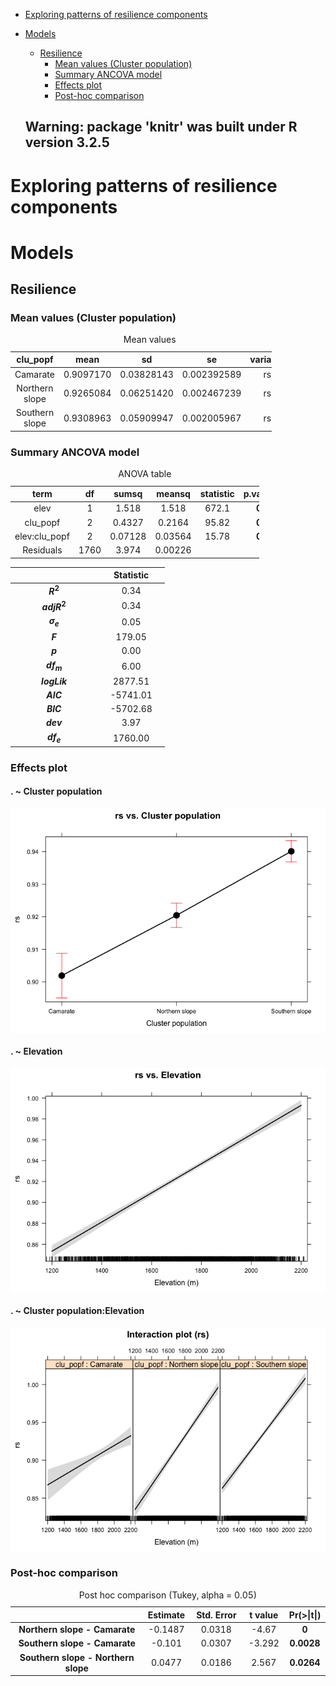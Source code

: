 -   [Exploring patterns of resilience components](#exploring-patterns-of-resilience-components)
-   [Models](#models)
    -   [Resilience](#resilience)
        -   [Mean values (Cluster population)](#mean-values-cluster-population)
        -   [Summary ANCOVA model](#summary-ancova-model)
        -   [Effects plot](#effects-plot)
        -   [Post-hoc comparison](#post-hoc-comparison)

    ## Warning: package 'knitr' was built under R version 3.2.5

Exploring patterns of resilience components
===========================================

Models
======

Resilience
----------

### Mean values (Cluster population)

<table style="width:83%;">
<caption>Mean values</caption>
<colgroup>
<col width="20%" />
<col width="13%" />
<col width="15%" />
<col width="16%" />
<col width="16%" />
</colgroup>
<thead>
<tr class="header">
<th align="center">clu_popf</th>
<th align="center">mean</th>
<th align="center">sd</th>
<th align="center">se</th>
<th align="center">variable</th>
</tr>
</thead>
<tbody>
<tr class="odd">
<td align="center">Camarate</td>
<td align="center">0.9097170</td>
<td align="center">0.03828143</td>
<td align="center">0.002392589</td>
<td align="center">rs</td>
</tr>
<tr class="even">
<td align="center">Northern slope</td>
<td align="center">0.9265084</td>
<td align="center">0.06251420</td>
<td align="center">0.002467239</td>
<td align="center">rs</td>
</tr>
<tr class="odd">
<td align="center">Southern slope</td>
<td align="center">0.9308963</td>
<td align="center">0.05909947</td>
<td align="center">0.002005967</td>
<td align="center">rs</td>
</tr>
</tbody>
</table>

### Summary ANCOVA model

<table style="width:79%;">
<caption>ANOVA table</caption>
<colgroup>
<col width="19%" />
<col width="6%" />
<col width="11%" />
<col width="12%" />
<col width="16%" />
<col width="12%" />
</colgroup>
<thead>
<tr class="header">
<th align="center">term</th>
<th align="center">df</th>
<th align="center">sumsq</th>
<th align="center">meansq</th>
<th align="center">statistic</th>
<th align="center">p.value</th>
</tr>
</thead>
<tbody>
<tr class="odd">
<td align="center">elev</td>
<td align="center">1</td>
<td align="center">1.518</td>
<td align="center">1.518</td>
<td align="center">672.1</td>
<td align="center"><strong>0</strong></td>
</tr>
<tr class="even">
<td align="center">clu_popf</td>
<td align="center">2</td>
<td align="center">0.4327</td>
<td align="center">0.2164</td>
<td align="center">95.82</td>
<td align="center"><strong>0</strong></td>
</tr>
<tr class="odd">
<td align="center">elev:clu_popf</td>
<td align="center">2</td>
<td align="center">0.07128</td>
<td align="center">0.03564</td>
<td align="center">15.78</td>
<td align="center"><strong>0</strong></td>
</tr>
<tr class="even">
<td align="center">Residuals</td>
<td align="center">1760</td>
<td align="center">3.974</td>
<td align="center">0.00226</td>
<td align="center"></td>
<td align="center"></td>
</tr>
</tbody>
</table>

<table style="width:49%;">
<colgroup>
<col width="33%" />
<col width="15%" />
</colgroup>
<thead>
<tr class="header">
<th align="center"> </th>
<th align="center">Statistic</th>
</tr>
</thead>
<tbody>
<tr class="odd">
<td align="center"><strong><span class="math inline"><em>R</em><sup>2</sup></span></strong></td>
<td align="center">0.34</td>
</tr>
<tr class="even">
<td align="center"><strong><span class="math inline"><em>a</em><em>d</em><em>j</em><em>R</em><sup>2</sup></span></strong></td>
<td align="center">0.34</td>
</tr>
<tr class="odd">
<td align="center"><strong><span class="math inline"><em>σ</em><sub><em>e</em></sub></span></strong></td>
<td align="center">0.05</td>
</tr>
<tr class="even">
<td align="center"><strong><span class="math inline"><em>F</em></span></strong></td>
<td align="center">179.05</td>
</tr>
<tr class="odd">
<td align="center"><strong><span class="math inline"><em>p</em></span></strong></td>
<td align="center">0.00</td>
</tr>
<tr class="even">
<td align="center"><strong><span class="math inline"><em>d</em><em>f</em><sub><em>m</em></sub></span></strong></td>
<td align="center">6.00</td>
</tr>
<tr class="odd">
<td align="center"><strong><span class="math inline"><em>l</em><em>o</em><em>g</em><em>L</em><em>i</em><em>k</em></span></strong></td>
<td align="center">2877.51</td>
</tr>
<tr class="even">
<td align="center"><strong><span class="math inline"><em>A</em><em>I</em><em>C</em></span></strong></td>
<td align="center">-5741.01</td>
</tr>
<tr class="odd">
<td align="center"><strong><span class="math inline"><em>B</em><em>I</em><em>C</em></span></strong></td>
<td align="center">-5702.68</td>
</tr>
<tr class="even">
<td align="center"><strong><span class="math inline"><em>d</em><em>e</em><em>v</em></span></strong></td>
<td align="center">3.97</td>
</tr>
<tr class="odd">
<td align="center"><strong><span class="math inline"><em>d</em><em>f</em><sub><em>e</em></sub></span></strong></td>
<td align="center">1760.00</td>
</tr>
</tbody>
</table>

### Effects plot

#### . ~ Cluster population

<img src="analysis_resilience_files/figure-markdown_github/unnamed-chunk-8-1.png" style="display: block; margin: auto;" />

#### . ~ Elevation

<img src="analysis_resilience_files/figure-markdown_github/unnamed-chunk-9-1.png" style="display: block; margin: auto;" />

#### . ~ Cluster population:Elevation

<img src="analysis_resilience_files/figure-markdown_github/unnamed-chunk-10-1.png" style="display: block; margin: auto;" />

### Post-hoc comparison

<table style="width:100%;">
<caption>Post hoc comparison (Tukey, alpha = 0.05)</caption>
<colgroup>
<col width="42%" />
<col width="14%" />
<col width="17%" />
<col width="13%" />
<col width="13%" />
</colgroup>
<thead>
<tr class="header">
<th align="center"> </th>
<th align="center">Estimate</th>
<th align="center">Std. Error</th>
<th align="center">t value</th>
<th align="center">Pr(&gt;|t|)</th>
</tr>
</thead>
<tbody>
<tr class="odd">
<td align="center"><strong>Northern slope - Camarate</strong></td>
<td align="center">-0.1487</td>
<td align="center">0.0318</td>
<td align="center">-4.67</td>
<td align="center"><strong>0</strong></td>
</tr>
<tr class="even">
<td align="center"><strong>Southern slope - Camarate</strong></td>
<td align="center">-0.101</td>
<td align="center">0.0307</td>
<td align="center">-3.292</td>
<td align="center"><strong>0.0028</strong></td>
</tr>
<tr class="odd">
<td align="center"><strong>Southern slope - Northern slope</strong></td>
<td align="center">0.0477</td>
<td align="center">0.0186</td>
<td align="center">2.567</td>
<td align="center"><strong>0.0264</strong></td>
</tr>
</tbody>
</table>
